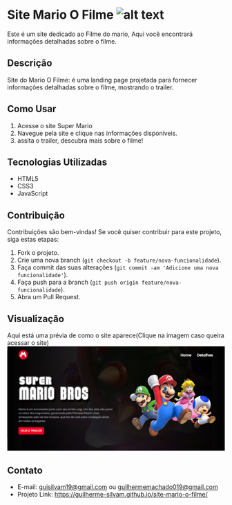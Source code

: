 # Site Mario O Filme ![alt text](image.png)

Este é um site dedicado ao Filme do mario,  Aqui você encontrará informações detalhadas sobre o filme.

## Descrição

Site do Mario O Filme: é uma landing page projetada para fornecer  informações detalhadas sobre o filme, mostrando o trailer.


## Como Usar

1. Acesse o site Super Mario
2. Navegue pela site e clique nas informações disponíveis.
3. assita o trailer, descubra mais sobre o filme!

## Tecnologias Utilizadas

- HTML5
- CSS3
- JavaScript


## Contribuição

Contribuições são bem-vindas! Se você quiser contribuir para este projeto, siga estas etapas:

1. Fork o projeto.
2. Crie uma nova branch (`git checkout -b feature/nova-funcionalidade`).
3. Faça commit das suas alterações (`git commit -am 'Adicione uma nova funcionalidade'`).
4. Faça push para a branch (`git push origin feature/nova-funcionalidade`).
5. Abra um Pull Request.

## Visualização

Aqui está uma prévia de como o site aparece(Clique na imagem caso queira acessar o site)
[<img src="./src/imagens/tela.png">](https://guilherme-silvam.github.io/site-mario-o-filme/)

## Contato

- E-mail: guisilvam19@gmail.com ou  guilhermemachado019@gmail.com
- Projeto Link: https://guilherme-silvam.github.io/site-mario-o-filme/